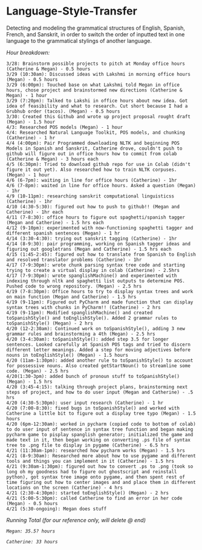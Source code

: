 # Language-Style-Transfer
Detecting and modeling the grammatical structures of English, Spanish, French, and Sanskrit, in order to switch the order of inputted text in one language to the grammatical stylings of another language.


<i>Hour breakdown:</i>
  
    3/28: Brainstorm possible projects to pitch at Monday office hours (Catherine & Megan) - 0.5 hours
    3/29 (10:30am): Discussed ideas with Lakshmi in morning office hours (Megan) - 0.5 hours
    3/29 (6:00pm): Touched base on what Lakshmi told Megan in office hours, chose project and brainstormed new directions (Catherine & Megan) - 1 hour
    3/29 (7:20pm): Talked to Lakshi in office hours about new idea. Got idea of feasibility and what to research. Cut short because I had a Grubhub order (tacos). (Megan) - 0.5 hours
    3/30: Created this Github and wrote up project proposal rought draft (Megan) - 1.5 hour
    4/3: Researched POS models (Megan) - 1 hour
    4/4: Researched Natural Language Toolkit, POS models, and chunking (Catherine) - 1 hr
    4/4 (4:00pm): Pair Programmed downloading NLTK and beginning POS Models in Spanish and Sanskrit, Catherine drove, couldn't push to github will figure out in office hours how to commit from colab (Catherine & Megan) - 3 hours each
    4/5 (6:30pm): Tried to download github repo for use in Colab (didn't figure it out yet). Also researched how to train NLTK corpuses. (Megan) - 1 hour
    4/6 (6-7pm): waiting in line for office hours (Catherine) - 1hr
    4/6 (7-8pm): waited in line for office hours. Asked a question (Megan) - 1hr
    4/9 (10-11pm): researching sanskrit computational linguisticss (Catherine) - 1hr
    4/10 (4:30-5:30): figured out how to push to github!! (Megan and Catherine) - 1hr each
    4/11 (7-8:30): office hours to figure out spaghetti/spanish tagger (Megan and Catherine) - 1.5 hrs each
    4/12 (9-10pm): experimented with now-functioning spaghetti tagger and different spanish sentences (Megan) - 1 hr
    4/14 (3:30-4:30): trying out sanskrit tagging (Catherine) - 1hr
    4/14 (8-9:30): pair programming, working on Spanish tagger ideas and figuring out googletrans (Megan and Catherine) - 1.5 hrs each
    4/15 (1:45-2:45): figured out how to translate from Spanish to English and resolved translator problems (Catherine) - 1hr
    4/17 (7-9:30pm): wrote chunk parsing syntax tree code and starting trying to create a virtual display in colab (Catherine) - 2.5hrs
    4/17 (7-9:30pm): wrote spanglishMachine() and experimented with indexing through nltk and spaghetti list outputs to determine POS. Pushed code to wrong repository. (Megan) - 2.5 hrs
    4/19 (7-8:30pm): Office hours to try to display syntax trees and work on main function (Megan and Catherine) - 1.5 hrs
    4/19 (9-11pm): Figured out PyCharm and made function that can display syntax trees with chunks in PyCharm!! (Catherine) - 2 hrs
    4/19 (9-11pm): Modified spanglishMachine() and created toSpanishStyle() and toEnglishStyle(). Added 2 grammar rules to toSpanishStyle() (Megan) - 2 hrs
    4/20 (12-2:30am): Continued work on toSpanishStyle(), adding 3 new grammar rules and brainstorming a 4th (Megan) - 2.5 hrs
    4/20 (3-4:30am): toSpanishStyle(): added step 3.5 for longer sentences. Looked carefully at Spanish POS tags and tried to discern different letter meanings. Added a step for moving adjectives before nouns in toEnglishStyle() (Megan) - 1.5 hours
    4/20 (11am-1:30pm): added another rule to toSpanishStyle() to account for possessive nouns. Also created getStartNoun() to streamline some code. (Megan) - 2.5 hrs
    4/20(1:30-3pm): added bunch of pronoun stuff to toSpanishStyle() (Megan) - 1.5 hrs
    4/20 (3:45-4:15): talking through project plans, brainstorming next steps of project, and how to do user input (Megan and Catherine) - .5 hrs
    4/20 (4:30-5:30pm): user input research (Catherine) - 1 hr
    4/20 (7:00-8:30): fixed bugs in toSpanishStyle() and worked with Catherine a little bit to figure out a display tree typo (Megan) - 1.5 hours
    4/20 (6pm-12:30am): worked in pycharm (copied code to bottom of colab) to do user input of sentence in syntax tree function and began making pycharm game to pisplay spanglish generator; initialized the game and made text in it, then began working on converting .ps file of syntax tree to .png file to display in pygame (Catherine) - 6.5 hrs
    4/21 (11:30am-1pm): researched how pycharm works (Megan) - 1.5 hrs
    4/21 (8-9:30am): Researched more about how to use pygame and different tools and things you can implement in it (Catherine) - 1.5 hrs
    4/21 (9:30am-1:30pm): figured out how to convert .ps to .png (took so long oh my goodness had to figure out ghostscript and reinstall python), got syntax tree image onto pygame, and then spent rest of time figuring out how to center images and and place them in different locations on the screen (Catherine) - 4 hrs
    4/21 (2:30-4:30pm): started toEnglishStyle() (Megan) - 2 hrs
    4/21 (5:00-5:30pm): called Catherine to find an error in her code (Megan) - 0.5 hours
    4/21 (5:30-ongoing): Megan does stuff
  
<i>Running Total (for our reference only, will delete @ end)
      
    Megan: 35.5? hours
      
    Catherine: 33 hours
